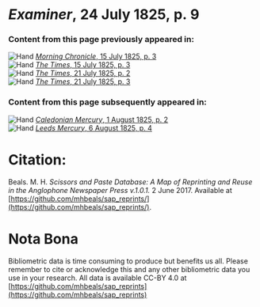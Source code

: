 # *Examiner*, 24 July 1825, p. 9  
  
### Content from this page previously appeared in:  
![Hand](http://scissorsandpaste.net/wp-content/uploads/2017/06/smallhandpointer.png) [*Morning Chronicle*, 15 July 1825, p. 3](https://mhbeals.github.io/sap_html/Morning-Chronicle/Morning-Chronicle-15-July-1825-p-3)  
![Hand](http://scissorsandpaste.net/wp-content/uploads/2017/06/smallhandpointer.png) [*The Times*, 15 July 1825, p. 3](https://mhbeals.github.io/sap_html/The-Times/The-Times-15-July-1825-p-3)  
![Hand](http://scissorsandpaste.net/wp-content/uploads/2017/06/smallhandpointer.png) [*The Times*, 21 July 1825, p. 2](https://mhbeals.github.io/sap_html/The-Times/The-Times-21-July-1825-p-2)  
![Hand](http://scissorsandpaste.net/wp-content/uploads/2017/06/smallhandpointer.png) [*The Times*, 21 July 1825, p. 3](https://mhbeals.github.io/sap_html/The-Times/The-Times-21-July-1825-p-3)  
  
### Content from this page subsequently appeared in:  
![Hand](http://scissorsandpaste.net/wp-content/uploads/2017/06/smallhandpointer.png) [*Caledonian Mercury*, 1 August 1825, p. 2](https://mhbeals.github.io/sap_html/Caledonian-Mercury/Caledonian-Mercury-1-August-1825-p-2)  
![Hand](http://scissorsandpaste.net/wp-content/uploads/2017/06/smallhandpointer.png) [*Leeds Mercury*, 6 August 1825, p. 4](https://mhbeals.github.io/sap_html/Leeds-Mercury/Leeds-Mercury-6-August-1825-p-4)  


# Citation: 

Beals. M. H. *Scissors and Paste Database: A Map of Reprinting and Reuse in the Anglophone Newspaper Press v.1.0.1.* 2 June 2017. Available at [https://github.com/mhbeals/sap_reprints/](https://github.com/mhbeals/sap_reprints/). 

# Nota Bona

Bibliometric data is time consuming to produce but benefits us all. Please remember to cite or acknowledge this and any other bibliometric data you use in your research. All data is available CC-BY 4.0 at [https://github.com/mhbeals/sap_reprints](https://github.com/mhbeals/sap_reprints)